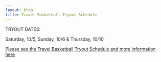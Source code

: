 ```yaml
---
layout: blog
title: Travel Basketball Tryout Schedule
---
```


TRYOUT DATES:

Saturday, 10/5, Sunday, 10/6 & Thursday, 10/10

[Please see the Travel Basketball Tryout Schedule and more information here](https://storage.googleapis.com/static.rutherford-nj.com/recreation/posts/2019%20Travel%20Bball%20schedule.pdf)
